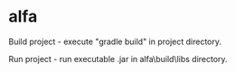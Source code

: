# alfa

Build project - execute "gradle build" in project directory.

Run project - run executable .jar in alfa\build\libs directory.
